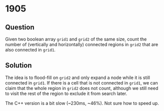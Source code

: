 # 1905

## Question

Given two boolean array `grid1` and `grid2` of the same size, count the number of (vertically and horizontally) connected regions in `grid2` that are also connected in `grid1`.

## Solution

The idea is to flood-fill on `grid2` and only expand a node while it is still connected in `grid1`. If there is a cell that is not connected in `grid1`, we can claim that the whole region in `grid2` does not count, although we still need to visit the rest of the region to exclude it from search later.

The C++ version is a bit slow (~230ms, ~46%). Not sure how to speed up.

